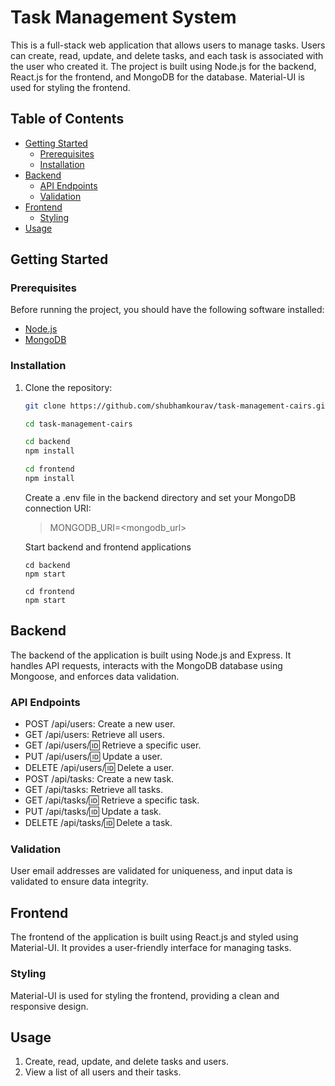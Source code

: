 # Task Management System

This is a full-stack web application that allows users to manage tasks. Users can create, read, update, and delete tasks, and each task is associated with the user who created it. The project is built using Node.js for the backend, React.js for the frontend, and MongoDB for the database. Material-UI is used for styling the frontend.

## Table of Contents

- [Getting Started](#getting-started)
  - [Prerequisites](#prerequisites)
  - [Installation](#installation)
- [Backend](#backend)
  - [API Endpoints](#api-endpoints)
  - [Validation](#validation)
- [Frontend](#frontend)
  - [Styling](#styling)
- [Usage](#usage)

## Getting Started

### Prerequisites

Before running the project, you should have the following software installed:

- [Node.js](https://nodejs.org/)
- [MongoDB](https://www.mongodb.com/)

### Installation

1. Clone the repository:

   ```bash
   git clone https://github.com/shubhamkourav/task-management-cairs.git
   
   cd task-management-cairs

   cd backend
   npm install

   cd frontend  
   npm install
   ```

   Create a .env file in the backend directory and set your MongoDB connection URI:
   
   > MONGODB_URI=<mongodb_url>
   
   Start backend and frontend applications

   ```
   cd backend
   npm start

   cd frontend
   npm start
   
   ```

## Backend

The backend of the application is built using Node.js and Express. It handles API requests, interacts with the MongoDB database using Mongoose, and enforces data validation.

### API Endpoints
  - POST /api/users: Create a new user.
  - GET /api/users: Retrieve all users.
  - GET /api/users/:id: Retrieve a specific user.
  - PUT /api/users/:id: Update a user.
  - DELETE /api/users/:id: Delete a user.
  - POST /api/tasks: Create a new task.
  - GET /api/tasks: Retrieve all tasks.
  - GET /api/tasks/:id: Retrieve a specific task.
  - PUT /api/tasks/:id: Update a task.
  - DELETE /api/tasks/:id: Delete a task.

### Validation

User email addresses are validated for uniqueness, and input data is validated to ensure data integrity.

## Frontend

The frontend of the application is built using React.js and styled using Material-UI. It provides a user-friendly interface for managing tasks.

### Styling

Material-UI is used for styling the frontend, providing a clean and responsive design.

## Usage
1. Create, read, update, and delete tasks and users.
2. View a list of all users and their tasks.
